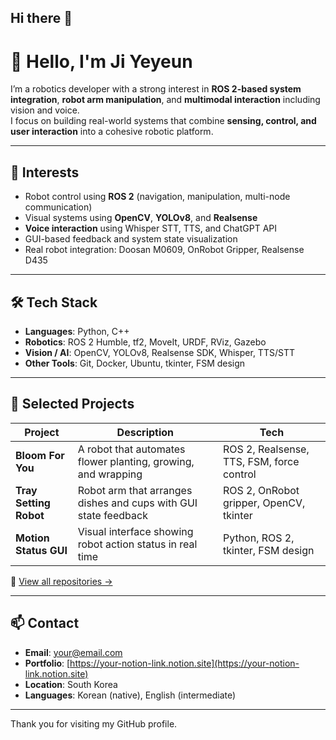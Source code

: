 ## Hi there 👋

<!--
**yeyeyeyeyeyeun/yeyeyeyeyeyeun** is a ✨ _special_ ✨ repository because its `README.md` (this file) appears on your GitHub profile.

Here are some ideas to get you started:

- 🔭 I’m currently working on ...
- 🌱 I’m currently learning ...
- 👯 I’m looking to collaborate on ...
- 🤔 I’m looking for help with ...
- 💬 Ask me about ...
- 📫 How to reach me: ...
- 😄 Pronouns: ...
- ⚡ Fun fact: ...
-->

# 👋 Hello, I'm Ji Yeyeun

I’m a robotics developer with a strong interest in **ROS 2-based system integration**, **robot arm manipulation**, and **multimodal interaction** including vision and voice.  
I focus on building real-world systems that combine **sensing, control, and user interaction** into a cohesive robotic platform.

---

## 🧩 Interests

- Robot control using **ROS 2** (navigation, manipulation, multi-node communication)
- Visual systems using **OpenCV**, **YOLOv8**, and **Realsense**
- **Voice interaction** using Whisper STT, TTS, and ChatGPT API
- GUI-based feedback and system state visualization
- Real robot integration: Doosan M0609, OnRobot Gripper, Realsense D435

---

## 🛠 Tech Stack

- **Languages**: Python, C++
- **Robotics**: ROS 2 Humble, tf2, MoveIt, URDF, RViz, Gazebo
- **Vision / AI**: OpenCV, YOLOv8, Realsense SDK, Whisper, TTS/STT
- **Other Tools**: Git, Docker, Ubuntu, tkinter, FSM design

---

## 📁 Selected Projects

| Project | Description | Tech |
|--------|-------------|------|
| **Bloom For You** | A robot that automates flower planting, growing, and wrapping | ROS 2, Realsense, TTS, FSM, force control |
| **Tray Setting Robot** | Robot arm that arranges dishes and cups with GUI state feedback | ROS 2, OnRobot gripper, OpenCV, tkinter |
| **Motion Status GUI** | Visual interface showing robot action status in real time | Python, ROS 2, tkinter, FSM design |

🔗 [View all repositories →](https://github.com/yeyeyeyeyeyeun?tab=repositories)

---

## 📫 Contact

- **Email**: your@email.com
- **Portfolio**: [https://your-notion-link.notion.site](https://your-notion-link.notion.site)  
- **Location**: South Korea  
- **Languages**: Korean (native), English (intermediate)

---

Thank you for visiting my GitHub profile.
